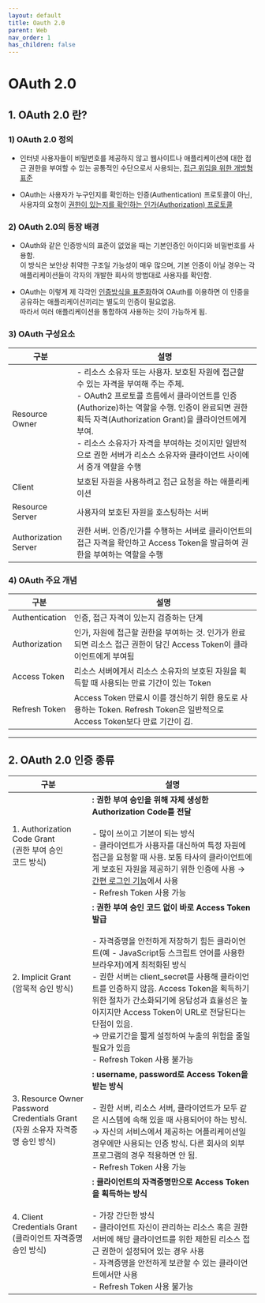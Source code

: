 ```yaml
---
layout: default
title: Oauth 2.0
parent: Web
nav_order: 1
has_children: false
---
```


# OAuth 2.0  

## 1. OAuth 2.0 란?  

### 1) OAuth 2.0 정의  
- 인터넷 사용자들이 비밀번호를 제공하지 않고 웹사이트나 애플리케이션에 대한 접근 권한을 부여할 수 있는 공통적인 수단으로서 사용되는, <u>접근 위임을 위한 개방형 표준</u>  

- OAuth는 사용자가 누구인지를 확인하는 인증(Authentication) 프로토콜이 아닌, 사용자의 요청이 <u>권한이 있는지를 확인하는 인가(Authorization) 프로토콜</u>  


### 2) OAuth 2.0의 등장 배경
- OAuth와 같은 인증방식의 표준이 없었을 때는 기본인증인 아이디와 비밀번호를 사용함.  
이 방식은 보안상 취약한 구조일 가능성이 매우 많으며, 기본 인증이 아닐 경우는 각 애플리케이션들이 각자의 개발한 회사의 방법대로 사용자를 확인함.  

- OAuth는 이렇게 제 각각인 <u>인증방식을 표준화</u>하여 OAuth를 이용하면 이 인증을 공유하는 애플리케이션끼리는 별도의 인증이 필요없음.  
따라서 여러 애플리케이션을 통합하여 사용하는 것이 가능하게 됨.  


### 3) OAuth 구성요소

|구분|설명|
|----|------------|
|Resource Owner|- 리소스 소유자 또는 사용자. 보호된 자원에 접근할 수 있는 자격을 부여해 주는 주체. <br/>- OAuth2 프로토콜 흐름에서 클라이언트를 인증(Authorize)하는 역할을 수행. 인증이 완료되면 권한 획득 자격(Authorization Grant)을 클라이언트에게 부여. <br/>- 리소스 소유자가 자격을 부여하는 것이지만 일반적으로 권한 서버가 리소스 소유자와 클라이언트 사이에서 중개 역할을 수행|
|Client|보호된 자원을 사용하려고 접근 요청을 하는 애플리케이션|
|Resource Server|사용자의 보호된 자원을 호스팅하는 서버|
|Authorization Server|권한 서버. 인증/인가를 수행하는 서버로 클라이언트의 접근 자격을 확인하고 Access Token을 발급하여 권한을 부여하는 역할을 수행|


### 4) OAuth 주요 개념

|구분|설명|
|----|------------|
|Authentication|인증, 접근 자격이 있는지 검증하는 단계|
|Authorization|인가, 자원에 접근할 권한을 부여하는 것. 인가가 완료되면 리소스 접근 권한이 담긴 Access Token이 클라이언트에게 부여됨|
|Access Token|리소스 서버에게서 리소스 소유자의 보호된 자원을 획득할 때 사용되는 만료 기간이 있는 Token|
|Refresh Token|Access Token 만료시 이를 갱신하기 위한 용도로 사용하는 Token. Refresh Token은 일반적으로 Access Token보다 만료 기간이 김.|

<hr/>

## 2. OAuth 2.0 인증 종류  

|구분|설명|
|----|------------|
|1. Authorization Code Grant <br/> (권한 부여 승인 <br/> 코드 방식)|**: 권한 부여 승인을 위해 자체 생성한 Authorization Code를 전달** <br/><br/>- 많이 쓰이고 기본이 되는 방식 <br/>- 클라이언트가 사용자를 대신하여 특정 자원에 접근을 요청할 때 사용. 보통 타사의 클라이언트에게 보호된 자원을 제공하기 위한 인증에 사용 → <u>간편 로그인 기능</u>에서 사용 <br/>- Refresh Token 사용 가능|
|2. Implicit Grant <br/> (암묵적 승인 방식)|**: 권한 부여 승인 코드 없이 바로 Access Token 발급** <br/><br/>- 자격증명을 안전하게 저장하기 힘든 클라이언트(예 - JavaScript등 스크립트 언어를 사용한 브라우저)에게 최적화된 방식 <br/>- 권한 서버는 client_secret를 사용해 클라이언트를 인증하지 않음. Access Token을 획득하기 위한 절차가 간소화되기에 응답성과 효율성은 높아지지만 Access Token이 URL로 전달된다는 단점이 있음. <br/>→ 만료기간을 짧게 설정하여 누출의 위험을 줄일 필요가 있음 <br/>- Refresh Token 사용 불가능|
|3. Resource Owner Password Credentials Grant <br/> (자원 소유자 자격증명 승인 방식)|**: username, password로 Access Token을 받는 방식** <br/><br/>- 권한 서버, 리소스 서버, 클라이언트가 모두 같은 시스템에 속해 있을 때 사용되어야 하는 방식. <br/>→ 자신의 서비스에서 제공하는 어플리케이션일 경우에만 사용되는 인증 방식. 다른 회사의 외부 프로그램의 경우 적용하면 안 됨. <br/>- Refresh Token 사용 가능|
|4. Client Credentials Grant <br/> (클라이언트 자격증명 승인 방식)|**: 클라이언트의 자격증명만으로 Access Token을 획득하는 방식** <br/><br/>- 가장 간단한 방식 <br/>- 클라이언트 자신이 관리하는 리소스 혹은 권한 서버에 해당 클라이언트를 위한 제한된 리소스 접근 권한이 설정되어 있는 경우 사용 <br/>- 자격증명을 안전하게 보관할 수 있는 클라이언트에서만 사용 <br/>- Refresh Token 사용 불가능|

